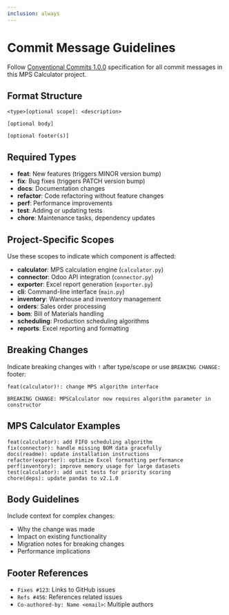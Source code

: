 ```yaml
---
inclusion: always
---
```


# Commit Message Guidelines

Follow [Conventional Commits 1.0.0](https://www.conventionalcommits.org/) specification for all commit messages in this MPS Calculator project.

## Format Structure

```text
<type>[optional scope]: <description>

[optional body]

[optional footer(s)]
```

## Required Types

- **feat**: New features (triggers MINOR version bump)
- **fix**: Bug fixes (triggers PATCH version bump)
- **docs**: Documentation changes
- **refactor**: Code refactoring without feature changes
- **perf**: Performance improvements
- **test**: Adding or updating tests
- **chore**: Maintenance tasks, dependency updates

## Project-Specific Scopes

Use these scopes to indicate which component is affected:

- **calculator**: MPS calculation engine (`calculator.py`)
- **connector**: Odoo API integration (`connector.py`)
- **exporter**: Excel report generation (`exporter.py`)
- **cli**: Command-line interface (`main.py`)
- **inventory**: Warehouse and inventory management
- **orders**: Sales order processing
- **bom**: Bill of Materials handling
- **scheduling**: Production scheduling algorithms
- **reports**: Excel reporting and formatting

## Breaking Changes

Indicate breaking changes with `!` after type/scope or use `BREAKING CHANGE:` footer:

```text
feat(calculator)!: change MPS algorithm interface

BREAKING CHANGE: MPSCalculator now requires algorithm parameter in constructor
```

## MPS Calculator Examples

```text
feat(calculator): add FIFO scheduling algorithm
fix(connector): handle missing BOM data gracefully
docs(readme): update installation instructions
refactor(exporter): optimize Excel formatting performance
perf(inventory): improve memory usage for large datasets
test(calculator): add unit tests for priority scoring
chore(deps): update pandas to v2.1.0
```

## Body Guidelines

Include context for complex changes:

- Why the change was made
- Impact on existing functionality
- Migration notes for breaking changes
- Performance implications

## Footer References

- `Fixes #123`: Links to GitHub issues
- `Refs #456`: References related issues
- `Co-authored-by: Name <email>`: Multiple authors
